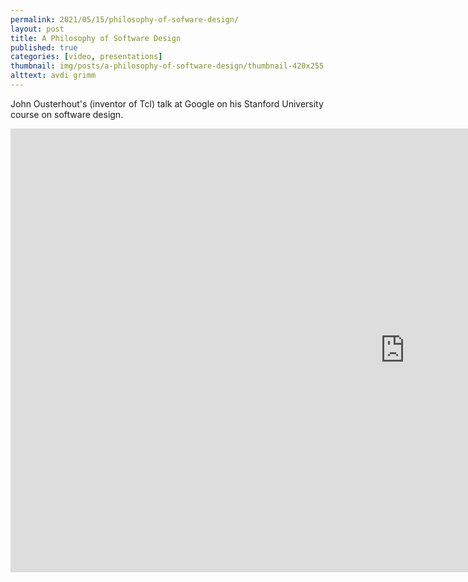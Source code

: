 ```yaml
---
permalink: 2021/05/15/philosophy-of-sofware-design/
layout: post
title: A Philosophy of Software Design
published: true
categories: [video, presentations]
thumbnail: img/posts/a-philosophy-of-software-design/thumbnail-420x255.png
alttext: avdi grimm
---
```


John Ousterhout's (inventor of Tcl) talk at Google on his Stanford University course on software design.

<iframe width="1262" height="710" src="https://www.youtube.com/embed/bmSAYlu0NcY" title="YouTube video player" frameborder="0" allow="accelerometer; autoplay; clipboard-write; encrypted-media; gyroscope; picture-in-picture" allowfullscreen></iframe>
